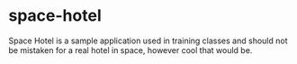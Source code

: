 space-hotel
===========
Space Hotel is a sample application used in training classes 
and should not be mistaken for a real hotel in space, however 
cool that would be.
